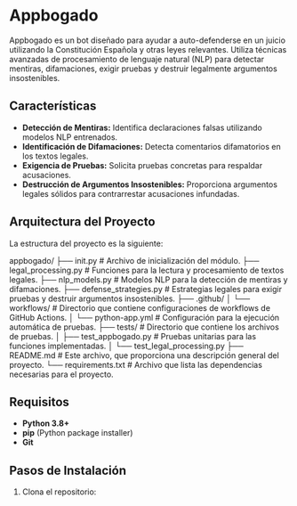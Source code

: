 # Appbogado

Appbogado es un bot diseñado para ayudar a auto-defenderse en un juicio utilizando la Constitución Española y otras leyes relevantes. Utiliza técnicas avanzadas de procesamiento de lenguaje natural (NLP) para detectar mentiras, difamaciones, exigir pruebas y destruir legalmente argumentos insostenibles.

## Características

- **Detección de Mentiras:** Identifica declaraciones falsas utilizando modelos NLP entrenados.
- **Identificación de Difamaciones:** Detecta comentarios difamatorios en los textos legales.
- **Exigencia de Pruebas:** Solicita pruebas concretas para respaldar acusaciones.
- **Destrucción de Argumentos Insostenibles:** Proporciona argumentos legales sólidos para contrarrestar acusaciones infundadas.

## Arquitectura del Proyecto

La estructura del proyecto es la siguiente:

appbogado/
├── init.py # Archivo de inicialización del módulo.
├── legal_processing.py # Funciones para la lectura y procesamiento de textos legales.
├── nlp_models.py # Modelos NLP para la detección de mentiras y difamaciones.
├── defense_strategies.py # Estrategias legales para exigir pruebas y destruir argumentos insostenibles.
├── .github/
│ └── workflows/ # Directorio que contiene configuraciones de workflows de GitHub Actions.
│ └── python-app.yml # Configuración para la ejecución automática de pruebas.
├── tests/ # Directorio que contiene los archivos de pruebas.
│ ├── test_appbogado.py # Pruebas unitarias para las funciones implementadas.
│ └── test_legal_processing.py
├── README.md # Este archivo, que proporciona una descripción general del proyecto.
└── requirements.txt # Archivo que lista las dependencias necesarias para el proyecto.

## Requisitos

- **Python 3.8+**
- **pip** (Python package installer)
- **Git**

## Pasos de Instalación

1. Clona el repositorio:

   ```sh

